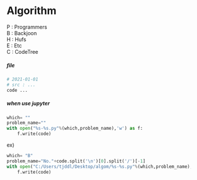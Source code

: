 # Algorithm

P : Programmers  
B : Backjoon  
H : Hufs  
E : Etc  
C : CodeTree

##### file
```python #
# 2021-01-01
# src : ...
code ...
```

##### when use jupyter
```python
which= ""
problem_name=""
with open("%s-%s.py"%(which,problem_name),'w') as f:
    f.write(code)
```

ex)
```python
which= "B"
problem_name="No."+code.split('\n')[0].split('/')[-1]
with open("C:/Users/tjddl/Desktop/algom/%s-%s.py"%(which,problem_name),'w') as f:
    f.write(code)
```
